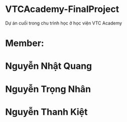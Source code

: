# VTCAcademy-FinalProject
Dự án cuối trong chu trình học ở học viện VTC Academy

# Member:
# Nguyễn Nhật Quang
# Nguyễn Trọng Nhân
# Nguyễn Thanh Kiệt

